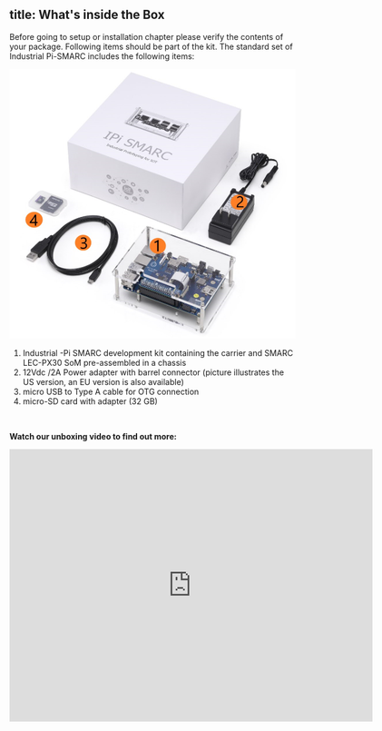 title: What's inside the Box
---

Before going to setup or installation chapter please verify the contents of your package. Following items should be part of the kit. The standard set of Industrial Pi-SMARC includes the following items:



<img src="index.assets/box-content.png" alt="box-content" style="zoom:67%;" />



1. Industrial -Pi SMARC development kit containing the carrier and SMARC LEC-PX30 SoM pre-assembled in a chassis 
2. 12Vdc /2A Power adapter with barrel connector (picture illustrates the US version, an EU version is also available)
3. micro USB to Type A cable for OTG connection 
4. micro-SD card with adapter (32 GB) 

<br>

**Watch our unboxing video to find out more:**
<iframe
    width="640"
    height="480"
    src="https://www.youtube.com/embed/JqBQaoybEgU" 
    frameborder="0" 
    allow="autoplay; encrypted-media"
    allowfullscreen
>
</iframe>
